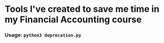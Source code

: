 # Tools I've created to save me time in my Financial Accounting course

### Usage: `python3 deprecation.py`
